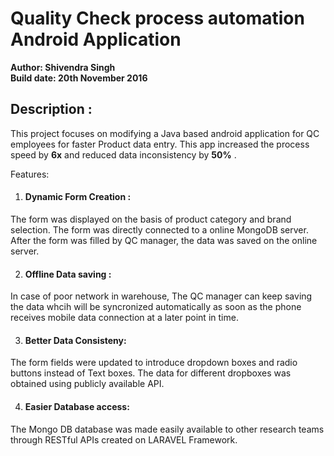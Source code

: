 # Quality Check process automation Android Application

__Author: Shivendra Singh \
Build date: 20th November 2016__


## Description : 
This project focuses on modifying a Java based android application for QC employees for faster Product data entry. This app increased the process speed by __6x__ and reduced data inconsistency by __50%__ .

Features:
1. #### Dynamic Form Creation : 
The form was displayed on the basis of product category and brand selection. The form was directly connected to a online MongoDB server. After the form was filled by QC manager, the data was saved on the online server.

2. #### Offline Data saving : 
In case of poor network in warehouse, The QC manager can keep saving the data whcih will be syncronized automatically as soon as the phone receives mobile data connection at a later point in time.

3. #### Better Data Consisteny: 
The form fields were updated to introduce dropdown boxes and radio buttons instead of Text boxes. The data for different dropboxes was obtained using publicly available API.

4. #### Easier Database access: 
The Mongo DB database was made easily available to other research teams through RESTful APIs created on LARAVEL Framework.

